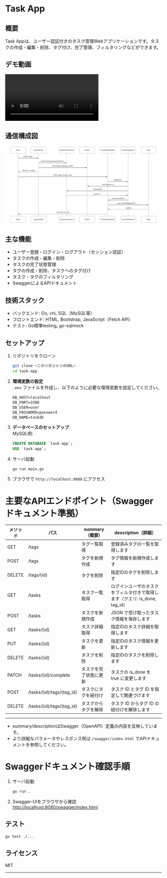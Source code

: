 # Task App

## 概要
Task Appは、ユーザー認証付きのタスク管理Webアプリケーションです。タスクの作成・編集・削除、タグ付け、完了管理、フィルタリングなどができます。

## デモ動画

![demo](demo/demo-taskapp.mp4)

## 通信構成図

![sequence](assets/Golang-WebAPI-sequence_diagram(authentication).png)


## 主な機能
- ユーザー登録・ログイン・ログアウト（セッション認証）
- タスクの作成・編集・削除
- タスクの完了状態管理
- タグの作成・削除、タスクへのタグ付け
- タスク・タグのフィルタリング
- SwaggerによるAPIドキュメント

## 技術スタック
- バックエンド: Go, chi, SQL（MySQL等）
- フロントエンド: HTML, Bootstrap, JavaScript（Fetch API）
- テスト: Go標準testing, go-sqlmock

## セットアップ

1. リポジトリをクローン
    ```sh
    git clone <このリポジトリのURL>
    cd task-app
    ```

2. **環境変数の設定**  
   `.env` ファイルを作成し、以下のように必要な環境変数を設定してください。

    ```env
    DB_HOST=localhost
    DB_PORT=3306
    DB_USER=user
    DB_PASSWORD=password
    DB_NAME=taskdb
    ```

3. **データベースのセットアップ**  
   MySQL例:
    ```sql
    CREATE DATABASE `task-app`;
    USE `task-app`;
    ```



5. サーバ起動
    ```sh
    go run main.go
    ```

6. ブラウザで `http://localhost:8080` にアクセス

# 主要なAPIエンドポイント（Swaggerドキュメント準拠）

| メソッド | パス | summary（概要） | description（詳細） |
|----------|-------------------------------|----------------------|----------------------|
| GET      | /tags                         | タグ一覧取得         | 登録済みタグの一覧を取得します |
| POST     | /tags                         | タグを新規作成       | タグ情報を新規作成します |
| DELETE   | /tags/{id}                    | タグを削除           | 指定IDのタグを削除します |
| GET      | /tasks                        | タスク一覧取得       | ログインユーザのタスクをフィルタ付きで取得します（クエリ: is_done, tag_id） |
| POST     | /tasks                        | タスクを新規作成     | JSON で受け取ったタスク情報を保存します |
| GET      | /tasks/{id}                   | タスク詳細取得       | 指定IDのタスク詳細を取得します |
| PUT      | /tasks/{id}                   | タスクを更新         | 指定IDのタスク情報を更新します |
| DELETE   | /tasks/{id}                   | タスクを削除         | 指定IDのタスクを削除します |
| PATCH    | /tasks/{id}/complete          | タスクを完了状態に更新| タスクの is_done を true に変更します |
| POST     | /tasks/{id}/tags/{tag_id}     | タスクにタグを紐付け | タスク ID とタグ ID を指定して関連づけます |
| DELETE   | /tasks/{id}/tags/{tag_id}     | タスクからタグを解除 | タスク ID からタグ ID の紐付けを解除します |

---

- summary/descriptionはSwagger（OpenAPI）定義の内容を反映しています。
- より詳細なパラメータやレスポンス例は `/swagger/index.html` でAPIドキュメントを参照してください。

# Swaggerドキュメント確認手順

1. サーバ起動
    ```sh
    go run .
    ```
2. Swagger-UIをブラウザから確認  
   [http://localhost:8080/swagger/index.html](http://localhost:8080/swagger/index.html)

## テスト

```sh
go test ./...
```

## ライセンス
MIT

---